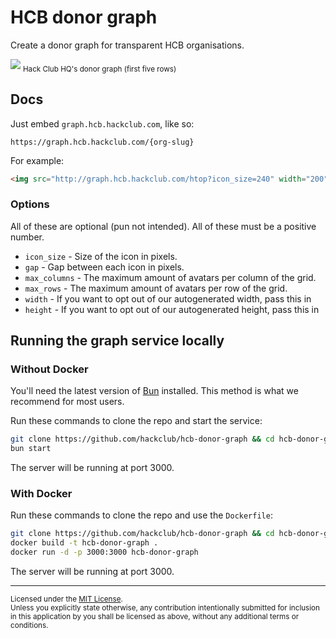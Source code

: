 # HCB donor graph

Create a donor graph for transparent HCB organisations.

<img src="https://graph.hcb.hackclub.com/hq?max_rows=5">
<sub>Hack Club HQ's donor graph (first five rows)</sub>

## Docs

Just embed `graph.hcb.hackclub.com`, like so:

```
https://graph.hcb.hackclub.com/{org-slug}
```

For example:

```html
<img src="http://graph.hcb.hackclub.com/htop?icon_size=240" width="200">
```

### Options

All of these are optional (pun not intended). All of these must be a positive number.

- `icon_size` - Size of the icon in pixels.
- `gap` - Gap between each icon in pixels.
- `max_columns` - The maximum amount of avatars per column of the grid.
- `max_rows` - The maximum amount of avatars per row of the grid.
- `width` - If you want to opt out of our autogenerated width, pass this in
- `height` - If you want to opt out of our autogenerated height, pass this in

## Running the graph service locally

### Without Docker

You'll need the latest version of [Bun](https://bun.sh) installed. This method is what we recommend for most users.

Run these commands to clone the repo and start the service:

```bash
git clone https://github.com/hackclub/hcb-donor-graph && cd hcb-donor-graph
bun start
```

The server will be running at port 3000.

### With Docker

Run these commands to clone the repo and use the `Dockerfile`:

```bash
git clone https://github.com/hackclub/hcb-donor-graph && cd hcb-donor-graph
docker build -t hcb-donor-graph .
docker run -d -p 3000:3000 hcb-donor-graph
```

The server will be running at port 3000.

---

<sup>
Licensed under the <a href="LICENSE-MIT">MIT License</a>.
</sup>

<br>

<sub>
Unless you explicitly state otherwise, any contribution intentionally submitted
for inclusion in this application by you shall be licensed as above, without any additional terms or conditions.
</sub>
